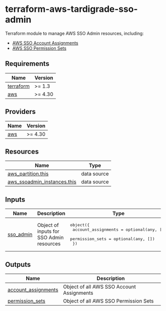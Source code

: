# terraform-aws-tardigrade-sso-admin
Terraform module to manage AWS SSO Admin resources, including:

* [AWS SSO Account Assignments](modules/account-assignments)
* [AWS SSO Permission Sets](modules/permission-sets)

<!-- BEGIN TFDOCS -->
## Requirements

| Name | Version |
|------|---------|
| <a name="requirement_terraform"></a> [terraform](#requirement\_terraform) | >= 1.3 |
| <a name="requirement_aws"></a> [aws](#requirement\_aws) | >= 4.30 |

## Providers

| Name | Version |
|------|---------|
| <a name="provider_aws"></a> [aws](#provider\_aws) | >= 4.30 |

## Resources

| Name | Type |
|------|------|
| [aws_partition.this](https://registry.terraform.io/providers/hashicorp/aws/latest/docs/data-sources/partition) | data source |
| [aws_ssoadmin_instances.this](https://registry.terraform.io/providers/hashicorp/aws/latest/docs/data-sources/ssoadmin_instances) | data source |

## Inputs

| Name | Description | Type | Default | Required |
|------|-------------|------|---------|:--------:|
| <a name="input_sso_admin"></a> [sso\_admin](#input\_sso\_admin) | Object of inputs for SSO Admin resources | <pre>object({<br>    account_assignments = optional(any, [])<br>    permission_sets     = optional(any, [])<br>  })</pre> | `{}` | no |

## Outputs

| Name | Description |
|------|-------------|
| <a name="output_account_assignments"></a> [account\_assignments](#output\_account\_assignments) | Object of all AWS SSO Account Assignments |
| <a name="output_permission_sets"></a> [permission\_sets](#output\_permission\_sets) | Object of all AWS SSO Permission Sets |

<!-- END TFDOCS -->
